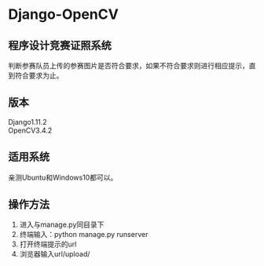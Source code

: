 # Django-OpenCV
## 程序设计竞赛证照系统
判断参赛队员上传的参赛图片是否符合要求，如果不符合要求则进行相应提示，直到符合要求为止。
## 版本
Django1.11.2  
OpenCV3.4.2
## 适用系统
亲测Ubuntu和Windows10都可以。
## 操作方法
1. 进入与manage.py同目录下
2. 终端输入：python manage.py runserver
3. 打开终端提示的url
4. 浏览器输入url/upload/
